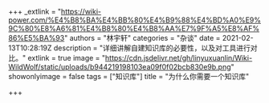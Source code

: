 +++
_extlink = "https://wiki-power.com/%E4%B8%BA%E4%BB%80%E4%B9%88%E4%BD%A0%E9%9C%80%E8%A6%81%E4%B8%80%E4%B8%AA%E7%9F%A5%E8%AF%86%E5%BA%93"
authors = "林宇轩"
categories = "杂谈"
date = 2021-02-13T10:28:19Z
description = "详细讲解自建知识库的必要性，以及对工具进行对比。"
extlink = true
image = "https://cdn.jsdelivr.net/gh/linyuxuanlin/Wiki-WildWolf/static/uploads/b944219198103ea09f0f02bcb830e9b.png"
showonlyimage = false
tags = ["知识库"]
title = "为什么你需要一个知识库"

+++
